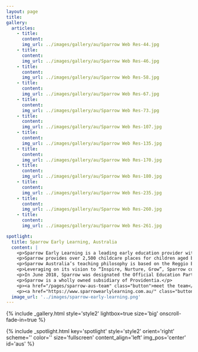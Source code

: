 ```yaml
---
layout: page
title: 
gallery:
  articles:
    - title: 
      content: 
      img_url: ../images/gallery/au/Sparrow Web Res-44.jpg
    - title: 
      content: 
      img_url: ../images/gallery/au/Sparrow Web Res-46.jpg
    - title: 
      content: 
      img_url: ../images/gallery/au/Sparrow Web Res-58.jpg
    - title: 
      content: 
      img_url: ../images/gallery/au/Sparrow Web Res-67.jpg
    - title: 
      content: 
      img_url: ../images/gallery/au/Sparrow Web Res-73.jpg
    - title: 
      content: 
      img_url: ../images/gallery/au/Sparrow Web Res-107.jpg
    - title: 
      content: 
      img_url: ../images/gallery/au/Sparrow Web Res-135.jpg
    - title: 
      content: 
      img_url: ../images/gallery/au/Sparrow Web Res-170.jpg
    - title: 
      content: 
      img_url: ../images/gallery/au/Sparrow Web Res-180.jpg
    - title: 
      content: 
      img_url: ../images/gallery/au/Sparrow Web Res-235.jpg
    - title: 
      content: 
      img_url: ../images/gallery/au/Sparrow Web Res-260.jpg
    - title: 
      content: 
      img_url: ../images/gallery/au/Sparrow Web Res-261.jpg

spotlight:
  title: Sparrow Early Learning, Australia
  content: |
    <p>Sparrow Early Learning is a leading early education provider with 31 early childcare centers located in Victoria and Queensland, Australia. </p>
    <p>Sparrow provides over 2,500 childcare places for children aged between 6 months to 6 years old during weekdays from 6:30am to 6:30pm. </p>
    <p>Sparrow Australia’s teaching philosophy is based on the Reggio Emilia approach where a natural environment provides children with a healthy surrounding and development.</p>
    <p>Leveraging on its vision to “Inspire, Nurture, Grow”, Sparrow continues to widen its early education offering to include health living activities such as soccer classes delivered by Inter Milan’s academy coaches. </p>
    <p>In June 2018, Sparrow was designated the Official Education Partner of Inter Milan Italian Football Clubs and has begun by launching Inter Academy Australia in Queensland. Inter Milan FC Academy Australia provides weekly soccer classes held at Sparrow centers and soccer camps during holiday periods in Queensland.</p>
    <p>Sparrow is a wholly owned subsidiary of Providentia.</p>
    <p><a href="/pages/sparrow-aus-team" class="button">meet the team</a></p>
    <p><a href="https://www.sparrowearlylearning.com.au/" class="button">visit the schools</a></p>
  image_url: '../images/sparrow-early-learning.png'
---
```


{% include _gallery.html style='style2' lightbox=true size='big' onscroll-fade-in=true %}

{% include _spotlight.html key='spotlight' style='style2' orient='right' scheme='' color='' size='fullscreen' content_align='left' img_pos='center' id='aus' %}